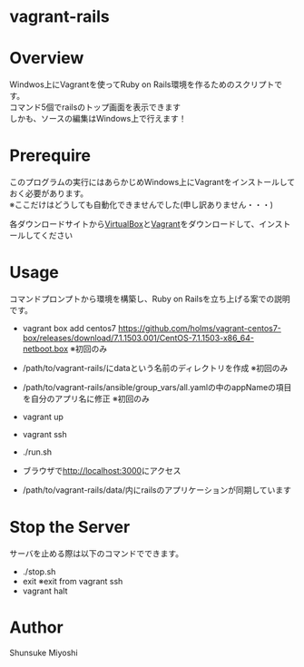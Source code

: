 vagrant-rails
====

# Overview
Windwos上にVagrantを使ってRuby on Rails環境を作るためのスクリプトです。  
コマンド5個でrailsのトップ画面を表示できます  
しかも、ソースの編集はWindows上で行えます！

# Prerequire
このプログラムの実行にはあらかじめWindows上にVagrantをインストールしておく必要があります。  
※ここだけはどうしても自動化できませんでした(申し訳ありません・・・)  

各ダウンロードサイトから[VirtualBox](https://www.virtualbox.org/wiki/Downloads)と[Vagrant](https://www.vagrantup.com/downloads.html)をダウンロードして、インストールしてください

# Usage
コマンドプロンプトから環境を構築し、Ruby on Railsを立ち上げる案での説明です。
+ vagrant box add centos7 https://github.com/holms/vagrant-centos7-box/releases/download/7.1.1503.001/CentOS-7.1.1503-x86_64-netboot.box ※初回のみ
+ /path/to/vagrant-rails/にdataという名前のディレクトリを作成 ※初回のみ
+ /path/to/vagrant-rails/ansible/group_vars/all.yamlの中のappNameの項目を自分のアプリ名に修正 ※初回のみ

+ vagrant up
+ vagrant ssh
+ ./run.sh

+ ブラウザで[http://localhost:3000](http://localhost:3000)にアクセス
+ /path/to/vagrant-rails/data/<your-app-name>内にrailsのアプリケーションが同期しています

# Stop the Server
サーバを止める際は以下のコマンドでできます。
+ ./stop.sh
+ exit ※exit from vagrant ssh
+ vagrant halt

# Author
Shunsuke Miyoshi